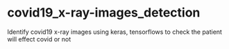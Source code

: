 # covid19_x-ray-images_detection
Identify covid19 x-ray images using keras, tensorflows to check the patient will effect covid or not
